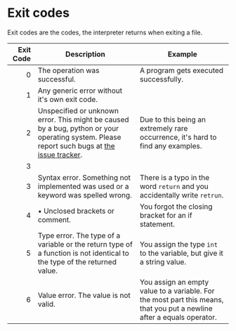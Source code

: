 # Exit codes
Exit codes are the codes, the interpreter returns when exiting a file.

| Exit Code | Description                                                                                                                                                                                                | Example                                                                                                                |
|----------:|------------------------------------------------------------------------------------------------------------------------------------------------------------------------------------------------------------|------------------------------------------------------------------------------------------------------------------------|
|         0 | The operation was successful.                                                                                                                                                                              | A program gets executed successfully.                                                                                  |
|         1 | Any generic error without it's own exit code.                                                                                                                                                              |                                                                                                                        |
|         2 | Unspecified or unknown error. This might be caused by a bug, python or your operating system. Please report such bugs at [the issue tracker](https://github.com/I-Language-Development/I-language/issues). | Due to this being an extremely rare occurrence, it's hard to find any examples.                                        |
|         3 |                                                                                                                                                                                                            |                                                                                                                        |
|         3 | Syntax error. Something not implemented was used or a keyword was spelled wrong.                                                                                                                           | There is a typo in the word `return` and you accidentally write `retrun`.                                              |
|         4 | • Unclosed brackets or comment.                                                                                                                                                                            | You forgot the closing bracket for an if statement.                                                                    | 
|         5 | Type error. The type of a variable or the return type of a function is not identical to the type of the returned value.                                                                                    | You assign the type `int` to the variable, but give it a string value.                                                 |
|         6 | Value error. The value is not valid.                                                                                                                                                                       | You assign an empty value to a variable. For the most part this means, that you put a newline after a equals operator. |